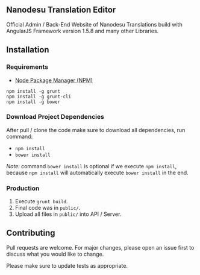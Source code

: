 ## Nanodesu Translation Editor
Official Admin / Back-End Website of Nanodesu Translations build with AngularJS Framework version 1.5.8 and many other Libraries.

## Installation

### Requirements
* [Node Package Manager (NPM)](https://www.npmjs.com/)

```
npm install -g grunt
npm install -g grunt-cli
npm install -g bower
```

### Download Project Dependencies
After pull / clone the code make sure to download all dependencies, run command:

* `npm install`
* `bower install`

_Note:_ command `bower install` is optional if we execute `npm install`, because `npm install` will automatically execute `bower install` in the end.

### Production
1. Execute `grunt build`.
2. Final code was in `public/`.
3. Upload all files in `public/` into API / Server.

## Contributing
Pull requests are welcome. For major changes, please open an issue first
to discuss what you would like to change.

Please make sure to update tests as appropriate.
